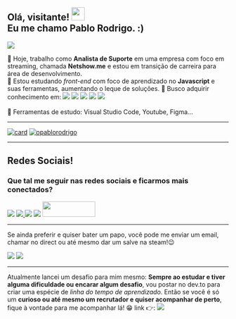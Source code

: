 ## Olá, visitante! <img src="https://raw.githubusercontent.com/kaueMarques/kaueMarques/master/hi.gif" width="30px"> <br> Eu me chamo Pablo Rodrigo. :) 

<p> <img src="https://komarev.com/ghpvc/?username=opablorodrigo&color=yellow"></p>


🔭 Hoje, trabalho como **Analista de Suporte** em uma empresa com foco em streaming, chamada **Netshow.me** e estou em transição de carreira para área de desenvolvimento.<br>
🌱 Estou estudando *front-end* com foco de aprendizado no **Javascript** e suas ferramentas, aumentando o leque de soluções.
🎈 Busco adquirir conhecimento em: <img src="https://img.shields.io/badge/HTML5-E34F26?style=for-the-badge&logo=html5&logoColor=white"> <img src="https://img.shields.io/badge/JavaScript-323330?style=for-the-badge&logo=javascript&logoColor=F7DF1E"> <img src="https://img.shields.io/badge/CSS3-1572B6?style=for-the-badge&logo=css3&logoColor=white"> <img src="https://img.shields.io/badge/React-20232A?style=for-the-badge&logo=react&logoColor=61DAFB"> <img src="https://img.shields.io/badge/Tailwind_CSS-38B2AC?style=for-the-badge&logo=tailwind-css&logoColor=white"> <br><br>
💼 Ferramentas de estudo: Visual Studio Code, Youtube, Figma...

___

[![card](https://github-readme-stats.vercel.app/api?username=opablorodrigo&theme=dracula&show_icons=true)](https://github.com/opablorodrigo/)
[![opablorodrigo](https://github-readme-stats.vercel.app/api/top-langs/?username=opablorodrigo&hide=html&layout=compact=true&theme=dracula)](https://github.com/opablorodrigo/)
  
  ___
  
  ## Redes Sociais!
  
  ### Que tal me seguir nas redes sociais e ficarmos mais conectados?
  
  <a href="https://www.instagram.com/opablorodrigo" target="_blank"><img src="https://img.shields.io/badge/Instagram-E4405F?style=for-the-badge&logo=instagram&logoColor=white"></a> 
  <a href="https://www.twitter.com/opablorodrigo" target="_blank"> <img src="https://img.shields.io/badge/Twitter-1DA1F2?style=for-the-badge&logo=twitter&logoColor=white"> </a>
  <a href="https://www.linkedin.com/in/opablorodrigo" target="_blank"> <img src="https://img.shields.io/badge/LinkedIn-0077B5?style=for-the-badge&logo=linkedin&logoColor=white"></a>
  <a href="https://www.facebook.com/opablorodrigo" target="_blank"> <img src="https://img.shields.io/badge/Facebook-1877F2?style=for-the-badge&logo=facebook&logoColor=white"></a>
  <a href="https://www.beacons.ai/opablorodrigo" target="_blank"> <img src="https://beacons.ai/bw_logo_full.png" width="120px" height="35px"></a>
    
 ___
    
  <p>Se ainda preferir e quiser bater um papo, você pode me enviar um email, chamar no direct ou até mesmo dar um salve na steam!😉</p>
    
  <a href="https://www.steamcommunity.com/id/pablo1xd"> <img src="https://img.shields.io/badge/Steam-000000?style=for-the-badge&logo=steam&logoColor=white" target="_blank"></a>
  <a href="mailto:contato@pablorodrigo.com.br"> <img src="https://img.shields.io/badge/ProtonMail-8B89CC?style=for-the-badge&logo=protonmail&logoColor=white" target="_blank"></a>
    
___
Atualmente lancei um desafio para mim mesmo: **Sempre ao estudar e tiver alguma dificuldade ou encarar algum desafio**, vou postar no dev.to para criar uma espécie de *linha do tempo de aprendizado*. Então se você é só um **curioso ou até mesmo um recrutador e quiser acompanhar de perto**, fique à vontade para me acompanhar lá! 😁 link 👉: <a href="https://dev.to/opablorodrigo" target="_blank"><img src="https://img.shields.io/badge/dev.to-0A0A0A?style=for-the-badge&logo=dev.to&logoColor=white"></a></p>
